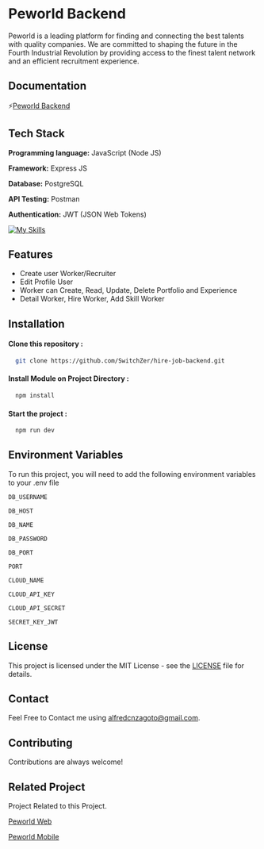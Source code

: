 # Peworld Backend

Peworld is a leading platform for finding and connecting the best talents with quality companies. We are committed to shaping the future in the Fourth Industrial Revolution by providing access to the finest talent network and an efficient recruitment experience.

## Documentation

⚡[Peworld Backend](https://documenter.getpostman.com/view/13368987/2sA3dskYxF)

## Tech Stack

**Programming language:** JavaScript (Node JS)

**Framework:** Express JS

**Database:** PostgreSQL

**API Testing:** Postman

**Authentication:** JWT (JSON Web Tokens)

[![My Skills](https://skillicons.dev/icons?i=js,nodejs,express,postgres,redis,postman,vercel)](https://skillicons.dev)

## Features

- Create user Worker/Recruiter
- Edit Profile User
- Worker can Create, Read, Update, Delete Portfolio and Experience
- Detail Worker, Hire Worker, Add Skill Worker

## Installation

#### Clone this repository :

```bash
  git clone https://github.com/SwitchZer/hire-job-backend.git
```

#### Install Module on Project Directory :

```bash
  npm install
```

#### Start the project :

```bash
  npm run dev
```

## Environment Variables

To run this project, you will need to add the following environment variables to your .env file

`DB_USERNAME`

`DB_HOST`

`DB_NAME`

`DB_PASSWORD`

`DB_PORT`

`PORT`

`CLOUD_NAME`

`CLOUD_API_KEY`

`CLOUD_API_SECRET`

`SECRET_KEY_JWT`

## License

This project is licensed under the MIT License - see the [LICENSE](LICENSE) file for details.

## Contact

Feel Free to Contact me using [alfredcnzagoto@gmail.com](alfredcnzagoto@gmail.com).

## Contributing

Contributions are always welcome!

## Related Project

Project Related to this Project.

[Peworld Web](https://github.com/SwitchZer/Hire-Job-App)

[Peworld Mobile](https://github.com/SwitchZer/PeWorld-Mobile)
